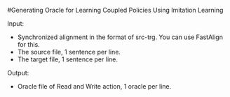 #Generating Oracle for Learning Coupled Policies Using Imitation Learning

Input: 
- Synchronized alignment in the format of src-trg. You can use FastAlign for this.
- The source file, 1 sentence per line.
- The target file, 1 sentence per line.

Output:
- Oracle file of Read and Write action, 1 oracle per line.
